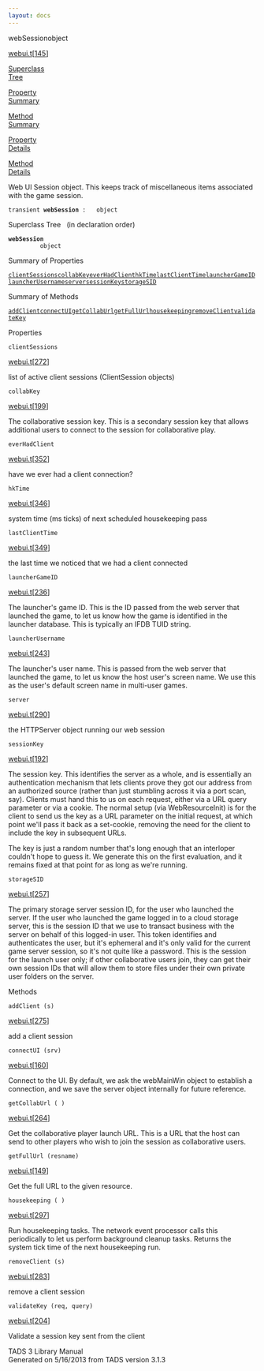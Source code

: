 ```yaml
---
layout: docs
---
```

<span class="title">webSession</span><span class="type">object</span>

[webui.t](../file/webui.t.html)\[[145](../source/webui.t.html#145)\]

[Superclass  
Tree](#_SuperClassTree_)

[Property  
Summary](#_PropSummary_)

[Method  
Summary](#_MethodSummary_)

[Property  
Details](#_Properties_)

[Method  
Details](#_Methods_)



Web UI Session object. This keeps track of miscellaneous items
associated with the game session.

`transient `**`webSession`**` :   object`



<span id="_SuperClassTree_"></span>



<span class="hdln">Superclass Tree</span>   (in declaration order)



**`webSession`**  
`         object`  
<span id="_PropSummary_"></span>



<span class="hdln">Summary of Properties</span>  



[`clientSessions`](#clientSessions)[`collabKey`](#collabKey)[`everHadClient`](#everHadClient)[`hkTime`](#hkTime)[`lastClientTime`](#lastClientTime)[`launcherGameID`](#launcherGameID)[`launcherUsername`](#launcherUsername)[`server`](#server)[`sessionKey`](#sessionKey)[`storageSID`](#storageSID)

<span id="_MethodSummary_"></span>



<span class="hdln">Summary of Methods</span>  



[`addClient`](#addClient)[`connectUI`](#connectUI)[`getCollabUrl`](#getCollabUrl)[`getFullUrl`](#getFullUrl)[`housekeeping`](#housekeeping)[`removeClient`](#removeClient)[`validateKey`](#validateKey)

<span id="_Properties_"></span>



<span class="hdln">Properties</span>  



<span id="clientSessions"></span>

`clientSessions`

[webui.t](../file/webui.t.html)\[[272](../source/webui.t.html#272)\]



list of active client sessions (ClientSession objects)



<span id="collabKey"></span>

`collabKey`

[webui.t](../file/webui.t.html)\[[199](../source/webui.t.html#199)\]



The collaborative session key. This is a secondary session key that
allows additional users to connect to the session for collaborative
play.



<span id="everHadClient"></span>

`everHadClient`

[webui.t](../file/webui.t.html)\[[352](../source/webui.t.html#352)\]



have we ever had a client connection?



<span id="hkTime"></span>

`hkTime`

[webui.t](../file/webui.t.html)\[[346](../source/webui.t.html#346)\]



system time (ms ticks) of next scheduled housekeeping pass



<span id="lastClientTime"></span>

`lastClientTime`

[webui.t](../file/webui.t.html)\[[349](../source/webui.t.html#349)\]



the last time we noticed that we had a client connected



<span id="launcherGameID"></span>

`launcherGameID`

[webui.t](../file/webui.t.html)\[[236](../source/webui.t.html#236)\]



The launcher's game ID. This is the ID passed from the web server that
launched the game, to let us know how the game is identified in the
launcher database. This is typically an IFDB TUID string.



<span id="launcherUsername"></span>

`launcherUsername`

[webui.t](../file/webui.t.html)\[[243](../source/webui.t.html#243)\]



The launcher's user name. This is passed from the web server that
launched the game, to let us know the host user's screen name. We use
this as the user's default screen name in multi-user games.



<span id="server"></span>

`server`

[webui.t](../file/webui.t.html)\[[290](../source/webui.t.html#290)\]



the HTTPServer object running our web session



<span id="sessionKey"></span>

`sessionKey`

[webui.t](../file/webui.t.html)\[[192](../source/webui.t.html#192)\]



The session key. This identifies the server as a whole, and is
essentially an authentication mechanism that lets clients prove they got
our address from an authorized source (rather than just stumbling across
it via a port scan, say). Clients must hand this to us on each request,
either via a URL query parameter or via a cookie. The normal setup (via
WebResourceInit) is for the client to send us the key as a URL parameter
on the initial request, at which point we'll pass it back as a
set-cookie, removing the need for the client to include the key in
subsequent URLs.

The key is just a random number that's long enough that an interloper
couldn't hope to guess it. We generate this on the first evaluation, and
it remains fixed at that point for as long as we're running.



<span id="storageSID"></span>

`storageSID`

[webui.t](../file/webui.t.html)\[[257](../source/webui.t.html#257)\]



The primary storage server session ID, for the user who launched the
server. If the user who launched the game logged in to a cloud storage
server, this is the session ID that we use to transact business with the
server on behalf of this logged-in user. This token identifies and
authenticates the user, but it's ephemeral and it's only valid for the
current game server session, so it's not quite like a password. This is
the session for the launch user only; if other collaborative users join,
they can get their own session IDs that will allow them to store files
under their own private user folders on the server.



<span id="_Methods_"></span>



<span class="hdln">Methods</span>  



<span id="addClient"></span>

`addClient (s)`

[webui.t](../file/webui.t.html)\[[275](../source/webui.t.html#275)\]



add a client session



<span id="connectUI"></span>

`connectUI (srv)`

[webui.t](../file/webui.t.html)\[[160](../source/webui.t.html#160)\]



Connect to the UI. By default, we ask the webMainWin object to establish
a connection, and we save the server object internally for future
reference.



<span id="getCollabUrl"></span>

`getCollabUrl ( )`

[webui.t](../file/webui.t.html)\[[264](../source/webui.t.html#264)\]



Get the collaborative player launch URL. This is a URL that the host can
send to other players who wish to join the session as collaborative
users.



<span id="getFullUrl"></span>

`getFullUrl (resname)`

[webui.t](../file/webui.t.html)\[[149](../source/webui.t.html#149)\]



Get the full URL to the given resource.



<span id="housekeeping"></span>

`housekeeping ( )`

[webui.t](../file/webui.t.html)\[[297](../source/webui.t.html#297)\]



Run housekeeping tasks. The network event processor calls this
periodically to let us perform background cleanup tasks. Returns the
system tick time of the next housekeeping run.



<span id="removeClient"></span>

`removeClient (s)`

[webui.t](../file/webui.t.html)\[[283](../source/webui.t.html#283)\]



remove a client session



<span id="validateKey"></span>

`validateKey (req, query)`

[webui.t](../file/webui.t.html)\[[204](../source/webui.t.html#204)\]



Validate a session key sent from the client





TADS 3 Library Manual  
Generated on 5/16/2013 from TADS version 3.1.3


